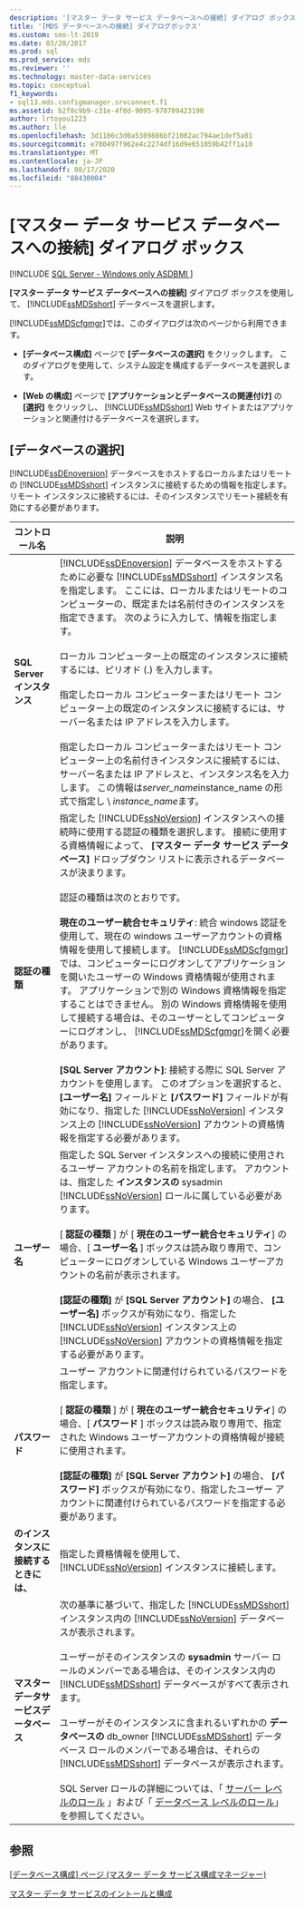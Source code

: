 ```yaml
---
description: '[マスター データ サービス データベースへの接続] ダイアログ ボックス'
title: '[MDS データベースへの接続] ダイアログボックス'
ms.custom: seo-lt-2019
ms.date: 03/20/2017
ms.prod: sql
ms.prod_service: mds
ms.reviewer: ''
ms.technology: master-data-services
ms.topic: conceptual
f1_keywords:
- sql13.mds.configmanager.srvconnect.f1
ms.assetid: b2f8c9b9-c31e-4f0d-9095-978709423190
author: lrtoyou1223
ms.author: lle
ms.openlocfilehash: 3d1186c3d0a5309886bf21082ac794ae1def5a01
ms.sourcegitcommit: e700497f962e4c2274df16d9e651059b42ff1a10
ms.translationtype: MT
ms.contentlocale: ja-JP
ms.lasthandoff: 08/17/2020
ms.locfileid: "88430004"
---
```

# <a name="connect-to-a-master-data-services-database-dialog-box"></a>[マスター データ サービス データベースへの接続] ダイアログ ボックス

[!INCLUDE [SQL Server - Windows only ASDBMI  ](../includes/applies-to-version/sql-windows-only-asdbmi.md)]

  **[マスター データ サービス データベースへの接続]** ダイアログ ボックスを使用して、 [!INCLUDE[ssMDSshort](../includes/ssmdsshort-md.md)] データベースを選択します。  
  
 [!INCLUDE[ssMDScfgmgr](../includes/ssmdscfgmgr-md.md)]では、このダイアログは次のページから利用できます。  
  
-   **[データベース構成]** ページで **[データベースの選択]** をクリックします。 このダイアログを使用して、システム設定を構成するデータベースを選択します。  
  
-   **[Web の構成]** ページで **[アプリケーションとデータベースの関連付け]** の **[選択]** をクリックし、 [!INCLUDE[ssMDSshort](../includes/ssmdsshort-md.md)] Web サイトまたはアプリケーションと関連付けるデータベースを選択します。  
  
## <a name="select-database"></a>[データベースの選択]  
 [!INCLUDE[ssDEnoversion](../includes/ssdenoversion-md.md)] データベースをホストするローカルまたはリモートの [!INCLUDE[ssMDSshort](../includes/ssmdsshort-md.md)] インスタンスに接続するための情報を指定します。 リモート インスタンスに接続するには、そのインスタンスでリモート接続を有効にする必要があります。  
  
|コントロール名|説明|  
|------------------|-----------------|  
|**SQL Server インスタンス**|[!INCLUDE[ssDEnoversion](../includes/ssdenoversion-md.md)] データベースをホストするために必要な [!INCLUDE[ssMDSshort](../includes/ssmdsshort-md.md)] インスタンス名を指定します。 ここには、ローカルまたはリモートのコンピューターの、既定または名前付きのインスタンスを指定できます。 次のように入力して、情報を指定します。<br /><br /> ローカル コンピューター上の既定のインスタンスに接続するには、ピリオド (.) を入力します。<br /><br /> 指定したローカル コンピューターまたはリモート コンピューター上の既定のインスタンスに接続するには、サーバー名または IP アドレスを入力します。<br /><br /> 指定したローカル コンピューターまたはリモート コンピューター上の名前付きインスタンスに接続するには、サーバー名または IP アドレスと、インスタンス名を入力します。 この情報は*server_name*instance_name の形式で指定し \\ *instance_name*ます。|  
|**認証の種類**|指定した [!INCLUDE[ssNoVersion](../includes/ssnoversion-md.md)] インスタンスへの接続時に使用する認証の種類を選択します。 接続に使用する資格情報によって、 **[マスター データ サービス データベース]** ドロップダウン リストに表示されるデータベースが決まります。<br /><br /> 認証の種類は次のとおりです。<br /><br /> **現在のユーザー統合セキュリティ**: 統合 windows 認証を使用して、現在の windows ユーザーアカウントの資格情報を使用して接続します。 [!INCLUDE[ssMDScfgmgr](../includes/ssmdscfgmgr-md.md)] では、コンピューターにログオンしてアプリケーションを開いたユーザーの Windows 資格情報が使用されます。 アプリケーションで別の Windows 資格情報を指定することはできません。 別の Windows 資格情報を使用して接続する場合は、そのユーザーとしてコンピューターにログオンし、 [!INCLUDE[ssMDScfgmgr](../includes/ssmdscfgmgr-md.md)]を開く必要があります。<br /><br /> **[SQL Server アカウント]**: 接続する際に SQL Server アカウントを使用します。 このオプションを選択すると、 **[ユーザー名]** フィールドと **[パスワード]** フィールドが有効になり、指定した [!INCLUDE[ssNoVersion](../includes/ssnoversion-md.md)] インスタンス上の [!INCLUDE[ssNoVersion](../includes/ssnoversion-md.md)] アカウントの資格情報を指定する必要があります。|  
|**ユーザー名**|指定した SQL Server インスタンスへの接続に使用されるユーザー アカウントの名前を指定します。 アカウントは、指定した **インスタンスの** sysadmin [!INCLUDE[ssNoVersion](../includes/ssnoversion-md.md)] ロールに属している必要があります。<br /><br /> [ **認証の種類** ] が [ **現在のユーザー統合セキュリティ**] の場合、[ **ユーザー名** ] ボックスは読み取り専用で、コンピューターにログオンしている Windows ユーザーアカウントの名前が表示されます。<br /><br /> **[認証の種類]** が **[SQL Server アカウント]** の場合、 **[ユーザー名]** ボックスが有効になり、指定した [!INCLUDE[ssNoVersion](../includes/ssnoversion-md.md)] インスタンス上の [!INCLUDE[ssNoVersion](../includes/ssnoversion-md.md)] アカウントの資格情報を指定する必要があります。|  
|**パスワード**|ユーザー アカウントに関連付けられているパスワードを指定します。<br /><br /> [ **認証の種類** ] が [ **現在のユーザー統合セキュリティ**] の場合、[ **パスワード** ] ボックスは読み取り専用で、指定された Windows ユーザーアカウントの資格情報が接続に使用されます。<br /><br /> **[認証の種類]** が **[SQL Server アカウント]** の場合、 **[パスワード]** ボックスが有効になり、指定したユーザー アカウントに関連付けられているパスワードを指定する必要があります。|  
|**のインスタンスに接続するときには、**|指定した資格情報を使用して、 [!INCLUDE[ssNoVersion](../includes/ssnoversion-md.md)] インスタンスに接続します。|  
|**マスターデータサービスデータベース**|次の基準に基づいて、指定した [!INCLUDE[ssMDSshort](../includes/ssmdsshort-md.md)] インスタンス内の [!INCLUDE[ssNoVersion](../includes/ssnoversion-md.md)] データベースが表示されます。<br /><br /> ユーザーがそのインスタンスの **sysadmin** サーバー ロールのメンバーである場合は、そのインスタンス内の [!INCLUDE[ssMDSshort](../includes/ssmdsshort-md.md)] データベースがすべて表示されます。<br /><br /> ユーザーがそのインスタンスに含まれるいずれかの **データベースの** db_owner [!INCLUDE[ssMDSshort](../includes/ssmdsshort-md.md)] データベース ロールのメンバーである場合は、それらの [!INCLUDE[ssMDSshort](../includes/ssmdsshort-md.md)] データベースが表示されます。<br /><br/> SQL Server ロールの詳細については、「 [サーバー レベルのロール](../relational-databases/security/authentication-access/server-level-roles.md) 」および「 [データベース レベルのロール](../relational-databases/security/authentication-access/database-level-roles.md)」を参照してください。|  
  
## <a name="see-also"></a>参照  
 [[データベース構成] ページ (マスター データ サービス構成マネージャー)](../master-data-services/database-configuration-page-master-data-services-configuration-manager.md)   

[マスター データ サービスのイントールと構成](../master-data-services/master-data-services-installation-and-configuration.md)
  
  

